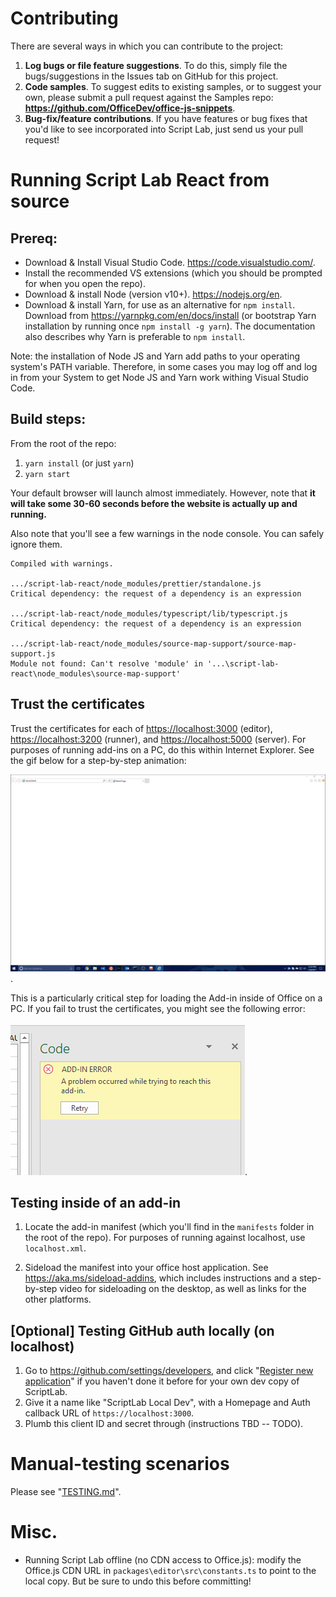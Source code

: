 # Contributing

There are several ways in which you can contribute to the project:

1. **Log bugs or file feature suggestions**. To do this, simply file the bugs/suggestions in the Issues tab on GitHub for this project.
2. **Code samples**. To suggest edits to existing samples, or to suggest your own, please submit a pull request against the Samples repo: **<https://github.com/OfficeDev/office-js-snippets>**.
3. **Bug-fix/feature contributions**. If you have features or bug fixes that you'd like to see incorporated into Script Lab, just send us your pull request!

# Running Script Lab React from source

## Prereq:

- Download & Install Visual Studio Code. <https://code.visualstudio.com/>.
- Install the recommended VS extensions (which you should be prompted for when you open the repo).
- Download & install Node (version v10+). <https://nodejs.org/en>.
- Download & install Yarn, for use as an alternative for `npm install`. Download from <https://yarnpkg.com/en/docs/install> (or bootstrap Yarn installation by running once `npm install -g yarn`). The documentation also describes why Yarn is preferable to `npm install`.

Note: the installation of Node JS and Yarn add paths to your operating system's PATH variable. Therefore, in some cases you may log off and log in from your System to get Node JS and Yarn work withing Visual Studio Code.

## Build steps:

From the root of the repo:

1. `yarn install` (or just `yarn`)
2. `yarn start`

Your default browser will launch almost immediately. However, note that **it will take some 30-60 seconds before the website is actually up and running.**

Also note that you'll see a few warnings in the node console. You can safely ignore them.

```
Compiled with warnings.

.../script-lab-react/node_modules/prettier/standalone.js
Critical dependency: the request of a dependency is an expression

.../script-lab-react/node_modules/typescript/lib/typescript.js
Critical dependency: the request of a dependency is an expression

.../script-lab-react/node_modules/source-map-support/source-map-support.js
Module not found: Can't resolve 'module' in '...\script-lab-react\node_modules\source-map-support'
```

## Trust the certificates

Trust the certificates for each of <https://localhost:3000> (editor), <https://localhost:3200> (runner), and <https://localhost:5000> (server). For purposes of running add-ins on a PC, do this within Internet Explorer. See the gif below for a step-by-step animation:

![](.github/images/trust-ssl-internet-explorer.gif).

This is a particularly critical step for loading the Add-in inside of Office on a PC. If you fail to trust the certificates, you might see the following error:

![](.github/images/add-in-loading-error.png).

## Testing inside of an add-in

1. Locate the add-in manifest (which you'll find in the `manifests` folder in the root of the repo). For purposes of running against localhost, use `localhost.xml`.

2. Sideload the manifest into your office host application. See <https://aka.ms/sideload-addins>, which includes instructions and a step-by-step video for sideloading on the desktop, as well as links for the other platforms.

## [Optional] Testing GitHub auth locally (on localhost)

1. Go to <https://github.com/settings/developers>, and click "[Register new application](https://github.com/settings/applications/new)" if you haven't done it before for your own dev copy of ScriptLab.
2. Give it a name like "ScriptLab Local Dev", with a Homepage and Auth callback URL of `https://localhost:3000`.
3. Plumb this client ID and secret through (instructions TBD -- TODO).

# Manual-testing scenarios

Please see "[TESTING.md](TESTING.md)".

# Misc.

- Running Script Lab offline (no CDN access to Office.js): modify the Office.js CDN URL in `packages\editor\src\constants.ts` to point to the local copy. But be sure to undo this before committing!

